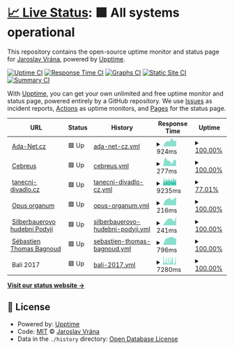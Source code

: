 # [📈 Live Status](https://upptime.cebre.us): <!--live status--> **🟩 All systems operational**

This repository contains the open-source uptime monitor and status page for [Jaroslav Vrána](https://www.cebre.us/), powered by [Upptime](https://github.com/upptime/upptime).

[![Uptime CI](https://github.com/cebreus/upptime/workflows/Uptime%20CI/badge.svg)](https://github.com/cebreus/upptime/actions?query=workflow%3A%22Uptime+CI%22)
[![Response Time CI](https://github.com/cebreus/upptime/workflows/Response%20Time%20CI/badge.svg)](https://github.com/cebreus/upptime/actions?query=workflow%3A%22Response+Time+CI%22)
[![Graphs CI](https://github.com/cebreus/upptime/workflows/Graphs%20CI/badge.svg)](https://github.com/cebreus/upptime/actions?query=workflow%3A%22Graphs+CI%22)
[![Static Site CI](https://github.com/cebreus/upptime/workflows/Static%20Site%20CI/badge.svg)](https://github.com/cebreus/upptime/actions?query=workflow%3A%22Static+Site+CI%22)
[![Summary CI](https://github.com/cebreus/upptime/workflows/Summary%20CI/badge.svg)](https://github.com/cebreus/upptime/actions?query=workflow%3A%22Summary+CI%22)

With [Upptime](https://upptime.js.org), you can get your own unlimited and free uptime monitor and status page, powered entirely by a GitHub repository. We use [Issues](https://github.com/cebreus/upptime/issues) as incident reports, [Actions](https://github.com/cebreus/upptime/actions) as uptime monitors, and [Pages](https://upptime.cebre.us) for the status page.

<!--start: status pages-->
<!-- This summary is generated by Upptime (https://github.com/upptime/upptime) -->
<!-- Do not edit this manually, your changes will be overwritten -->
<!-- prettier-ignore -->
| URL | Status | History | Response Time | Uptime |
| --- | ------ | ------- | ------------- | ------ |
| <img alt="" src="https://www.ada-net.cz/favicon.ico" height="13"> [Ada-Net.cz](https://www.ada-net.cz/) | 🟩 Up | [ada-net-cz.yml](https://github.com/cebreus/upptime/commits/HEAD/history/ada-net-cz.yml) | <details><summary><img alt="Response time graph" src="./graphs/ada-net-cz/response-time-week.png" height="20"> 924ms</summary><br><a href="https://upptime.cebre.us/history/ada-net-cz"><img alt="Response time 835" src="https://img.shields.io/endpoint?url=https%3A%2F%2Fraw.githubusercontent.com%2Fcebreus%2Fupptime%2FHEAD%2Fapi%2Fada-net-cz%2Fresponse-time.json"></a><br><a href="https://upptime.cebre.us/history/ada-net-cz"><img alt="24-hour response time 804" src="https://img.shields.io/endpoint?url=https%3A%2F%2Fraw.githubusercontent.com%2Fcebreus%2Fupptime%2FHEAD%2Fapi%2Fada-net-cz%2Fresponse-time-day.json"></a><br><a href="https://upptime.cebre.us/history/ada-net-cz"><img alt="7-day response time 924" src="https://img.shields.io/endpoint?url=https%3A%2F%2Fraw.githubusercontent.com%2Fcebreus%2Fupptime%2FHEAD%2Fapi%2Fada-net-cz%2Fresponse-time-week.json"></a><br><a href="https://upptime.cebre.us/history/ada-net-cz"><img alt="30-day response time 792" src="https://img.shields.io/endpoint?url=https%3A%2F%2Fraw.githubusercontent.com%2Fcebreus%2Fupptime%2FHEAD%2Fapi%2Fada-net-cz%2Fresponse-time-month.json"></a><br><a href="https://upptime.cebre.us/history/ada-net-cz"><img alt="1-year response time 835" src="https://img.shields.io/endpoint?url=https%3A%2F%2Fraw.githubusercontent.com%2Fcebreus%2Fupptime%2FHEAD%2Fapi%2Fada-net-cz%2Fresponse-time-year.json"></a></details> | <details><summary><a href="https://upptime.cebre.us/history/ada-net-cz">100.00%</a></summary><a href="https://upptime.cebre.us/history/ada-net-cz"><img alt="All-time uptime 99.92%" src="https://img.shields.io/endpoint?url=https%3A%2F%2Fraw.githubusercontent.com%2Fcebreus%2Fupptime%2FHEAD%2Fapi%2Fada-net-cz%2Fuptime.json"></a><br><a href="https://upptime.cebre.us/history/ada-net-cz"><img alt="24-hour uptime 100.00%" src="https://img.shields.io/endpoint?url=https%3A%2F%2Fraw.githubusercontent.com%2Fcebreus%2Fupptime%2FHEAD%2Fapi%2Fada-net-cz%2Fuptime-day.json"></a><br><a href="https://upptime.cebre.us/history/ada-net-cz"><img alt="7-day uptime 100.00%" src="https://img.shields.io/endpoint?url=https%3A%2F%2Fraw.githubusercontent.com%2Fcebreus%2Fupptime%2FHEAD%2Fapi%2Fada-net-cz%2Fuptime-week.json"></a><br><a href="https://upptime.cebre.us/history/ada-net-cz"><img alt="30-day uptime 100.00%" src="https://img.shields.io/endpoint?url=https%3A%2F%2Fraw.githubusercontent.com%2Fcebreus%2Fupptime%2FHEAD%2Fapi%2Fada-net-cz%2Fuptime-month.json"></a><br><a href="https://upptime.cebre.us/history/ada-net-cz"><img alt="1-year uptime 99.92%" src="https://img.shields.io/endpoint?url=https%3A%2F%2Fraw.githubusercontent.com%2Fcebreus%2Fupptime%2FHEAD%2Fapi%2Fada-net-cz%2Fuptime-year.json"></a></details>
| <img alt="" src="https://www.cebre.us/favicon.ico" height="13"> [Cebreus](https://www.cebre.us/) | 🟩 Up | [cebreus.yml](https://github.com/cebreus/upptime/commits/HEAD/history/cebreus.yml) | <details><summary><img alt="Response time graph" src="./graphs/cebreus/response-time-week.png" height="20"> 277ms</summary><br><a href="https://upptime.cebre.us/history/cebreus"><img alt="Response time 350" src="https://img.shields.io/endpoint?url=https%3A%2F%2Fraw.githubusercontent.com%2Fcebreus%2Fupptime%2FHEAD%2Fapi%2Fcebreus%2Fresponse-time.json"></a><br><a href="https://upptime.cebre.us/history/cebreus"><img alt="24-hour response time 324" src="https://img.shields.io/endpoint?url=https%3A%2F%2Fraw.githubusercontent.com%2Fcebreus%2Fupptime%2FHEAD%2Fapi%2Fcebreus%2Fresponse-time-day.json"></a><br><a href="https://upptime.cebre.us/history/cebreus"><img alt="7-day response time 277" src="https://img.shields.io/endpoint?url=https%3A%2F%2Fraw.githubusercontent.com%2Fcebreus%2Fupptime%2FHEAD%2Fapi%2Fcebreus%2Fresponse-time-week.json"></a><br><a href="https://upptime.cebre.us/history/cebreus"><img alt="30-day response time 411" src="https://img.shields.io/endpoint?url=https%3A%2F%2Fraw.githubusercontent.com%2Fcebreus%2Fupptime%2FHEAD%2Fapi%2Fcebreus%2Fresponse-time-month.json"></a><br><a href="https://upptime.cebre.us/history/cebreus"><img alt="1-year response time 350" src="https://img.shields.io/endpoint?url=https%3A%2F%2Fraw.githubusercontent.com%2Fcebreus%2Fupptime%2FHEAD%2Fapi%2Fcebreus%2Fresponse-time-year.json"></a></details> | <details><summary><a href="https://upptime.cebre.us/history/cebreus">100.00%</a></summary><a href="https://upptime.cebre.us/history/cebreus"><img alt="All-time uptime 99.96%" src="https://img.shields.io/endpoint?url=https%3A%2F%2Fraw.githubusercontent.com%2Fcebreus%2Fupptime%2FHEAD%2Fapi%2Fcebreus%2Fuptime.json"></a><br><a href="https://upptime.cebre.us/history/cebreus"><img alt="24-hour uptime 100.00%" src="https://img.shields.io/endpoint?url=https%3A%2F%2Fraw.githubusercontent.com%2Fcebreus%2Fupptime%2FHEAD%2Fapi%2Fcebreus%2Fuptime-day.json"></a><br><a href="https://upptime.cebre.us/history/cebreus"><img alt="7-day uptime 100.00%" src="https://img.shields.io/endpoint?url=https%3A%2F%2Fraw.githubusercontent.com%2Fcebreus%2Fupptime%2FHEAD%2Fapi%2Fcebreus%2Fuptime-week.json"></a><br><a href="https://upptime.cebre.us/history/cebreus"><img alt="30-day uptime 99.63%" src="https://img.shields.io/endpoint?url=https%3A%2F%2Fraw.githubusercontent.com%2Fcebreus%2Fupptime%2FHEAD%2Fapi%2Fcebreus%2Fuptime-month.json"></a><br><a href="https://upptime.cebre.us/history/cebreus"><img alt="1-year uptime 99.96%" src="https://img.shields.io/endpoint?url=https%3A%2F%2Fraw.githubusercontent.com%2Fcebreus%2Fupptime%2FHEAD%2Fapi%2Fcebreus%2Fuptime-year.json"></a></details>
| <img alt="" src="https://scontent-prg1-1.xx.fbcdn.net/v/t1.18169-9/10329286_10152333624882870_4274816468418541583_n.png?_nc_cat=106&ccb=1-6&_nc_sid=09cbfe&_nc_ohc=nOcaOXvEHVoAX_s--0e&tn=v_q9sGbG8FnBwxyI&_nc_ht=scontent-prg1-1.xx&oh=00_AT8QD_3TSSC_2vgSrKgJFqcXpAOKt44D39PjvUAbaFoN3Q&oe=629A109B" height="13"> [tanecni-divadlo.cz](https://www.tanecni-divadlo.cz) | 🟩 Up | [tanecni-divadlo-cz.yml](https://github.com/cebreus/upptime/commits/HEAD/history/tanecni-divadlo-cz.yml) | <details><summary><img alt="Response time graph" src="./graphs/tanecni-divadlo-cz/response-time-week.png" height="20"> 9235ms</summary><br><a href="https://upptime.cebre.us/history/tanecni-divadlo-cz"><img alt="Response time 8617" src="https://img.shields.io/endpoint?url=https%3A%2F%2Fraw.githubusercontent.com%2Fcebreus%2Fupptime%2FHEAD%2Fapi%2Ftanecni-divadlo-cz%2Fresponse-time.json"></a><br><a href="https://upptime.cebre.us/history/tanecni-divadlo-cz"><img alt="24-hour response time 8638" src="https://img.shields.io/endpoint?url=https%3A%2F%2Fraw.githubusercontent.com%2Fcebreus%2Fupptime%2FHEAD%2Fapi%2Ftanecni-divadlo-cz%2Fresponse-time-day.json"></a><br><a href="https://upptime.cebre.us/history/tanecni-divadlo-cz"><img alt="7-day response time 9235" src="https://img.shields.io/endpoint?url=https%3A%2F%2Fraw.githubusercontent.com%2Fcebreus%2Fupptime%2FHEAD%2Fapi%2Ftanecni-divadlo-cz%2Fresponse-time-week.json"></a><br><a href="https://upptime.cebre.us/history/tanecni-divadlo-cz"><img alt="30-day response time 9419" src="https://img.shields.io/endpoint?url=https%3A%2F%2Fraw.githubusercontent.com%2Fcebreus%2Fupptime%2FHEAD%2Fapi%2Ftanecni-divadlo-cz%2Fresponse-time-month.json"></a><br><a href="https://upptime.cebre.us/history/tanecni-divadlo-cz"><img alt="1-year response time 8617" src="https://img.shields.io/endpoint?url=https%3A%2F%2Fraw.githubusercontent.com%2Fcebreus%2Fupptime%2FHEAD%2Fapi%2Ftanecni-divadlo-cz%2Fresponse-time-year.json"></a></details> | <details><summary><a href="https://upptime.cebre.us/history/tanecni-divadlo-cz">77.01%</a></summary><a href="https://upptime.cebre.us/history/tanecni-divadlo-cz"><img alt="All-time uptime 99.27%" src="https://img.shields.io/endpoint?url=https%3A%2F%2Fraw.githubusercontent.com%2Fcebreus%2Fupptime%2FHEAD%2Fapi%2Ftanecni-divadlo-cz%2Fuptime.json"></a><br><a href="https://upptime.cebre.us/history/tanecni-divadlo-cz"><img alt="24-hour uptime 53.84%" src="https://img.shields.io/endpoint?url=https%3A%2F%2Fraw.githubusercontent.com%2Fcebreus%2Fupptime%2FHEAD%2Fapi%2Ftanecni-divadlo-cz%2Fuptime-day.json"></a><br><a href="https://upptime.cebre.us/history/tanecni-divadlo-cz"><img alt="7-day uptime 77.01%" src="https://img.shields.io/endpoint?url=https%3A%2F%2Fraw.githubusercontent.com%2Fcebreus%2Fupptime%2FHEAD%2Fapi%2Ftanecni-divadlo-cz%2Fuptime-week.json"></a><br><a href="https://upptime.cebre.us/history/tanecni-divadlo-cz"><img alt="30-day uptime 93.91%" src="https://img.shields.io/endpoint?url=https%3A%2F%2Fraw.githubusercontent.com%2Fcebreus%2Fupptime%2FHEAD%2Fapi%2Ftanecni-divadlo-cz%2Fuptime-month.json"></a><br><a href="https://upptime.cebre.us/history/tanecni-divadlo-cz"><img alt="1-year uptime 99.27%" src="https://img.shields.io/endpoint?url=https%3A%2F%2Fraw.githubusercontent.com%2Fcebreus%2Fupptime%2FHEAD%2Fapi%2Ftanecni-divadlo-cz%2Fuptime-year.json"></a></details>
| <img alt="" src="https://www.opus-organum.eu/favicon.ico" height="13"> [Opus organum](https://www.opus-organum.eu/) | 🟩 Up | [opus-organum.yml](https://github.com/cebreus/upptime/commits/HEAD/history/opus-organum.yml) | <details><summary><img alt="Response time graph" src="./graphs/opus-organum/response-time-week.png" height="20"> 216ms</summary><br><a href="https://upptime.cebre.us/history/opus-organum"><img alt="Response time 368" src="https://img.shields.io/endpoint?url=https%3A%2F%2Fraw.githubusercontent.com%2Fcebreus%2Fupptime%2FHEAD%2Fapi%2Fopus-organum%2Fresponse-time.json"></a><br><a href="https://upptime.cebre.us/history/opus-organum"><img alt="24-hour response time 162" src="https://img.shields.io/endpoint?url=https%3A%2F%2Fraw.githubusercontent.com%2Fcebreus%2Fupptime%2FHEAD%2Fapi%2Fopus-organum%2Fresponse-time-day.json"></a><br><a href="https://upptime.cebre.us/history/opus-organum"><img alt="7-day response time 216" src="https://img.shields.io/endpoint?url=https%3A%2F%2Fraw.githubusercontent.com%2Fcebreus%2Fupptime%2FHEAD%2Fapi%2Fopus-organum%2Fresponse-time-week.json"></a><br><a href="https://upptime.cebre.us/history/opus-organum"><img alt="30-day response time 450" src="https://img.shields.io/endpoint?url=https%3A%2F%2Fraw.githubusercontent.com%2Fcebreus%2Fupptime%2FHEAD%2Fapi%2Fopus-organum%2Fresponse-time-month.json"></a><br><a href="https://upptime.cebre.us/history/opus-organum"><img alt="1-year response time 368" src="https://img.shields.io/endpoint?url=https%3A%2F%2Fraw.githubusercontent.com%2Fcebreus%2Fupptime%2FHEAD%2Fapi%2Fopus-organum%2Fresponse-time-year.json"></a></details> | <details><summary><a href="https://upptime.cebre.us/history/opus-organum">100.00%</a></summary><a href="https://upptime.cebre.us/history/opus-organum"><img alt="All-time uptime 100.00%" src="https://img.shields.io/endpoint?url=https%3A%2F%2Fraw.githubusercontent.com%2Fcebreus%2Fupptime%2FHEAD%2Fapi%2Fopus-organum%2Fuptime.json"></a><br><a href="https://upptime.cebre.us/history/opus-organum"><img alt="24-hour uptime 100.00%" src="https://img.shields.io/endpoint?url=https%3A%2F%2Fraw.githubusercontent.com%2Fcebreus%2Fupptime%2FHEAD%2Fapi%2Fopus-organum%2Fuptime-day.json"></a><br><a href="https://upptime.cebre.us/history/opus-organum"><img alt="7-day uptime 100.00%" src="https://img.shields.io/endpoint?url=https%3A%2F%2Fraw.githubusercontent.com%2Fcebreus%2Fupptime%2FHEAD%2Fapi%2Fopus-organum%2Fuptime-week.json"></a><br><a href="https://upptime.cebre.us/history/opus-organum"><img alt="30-day uptime 100.00%" src="https://img.shields.io/endpoint?url=https%3A%2F%2Fraw.githubusercontent.com%2Fcebreus%2Fupptime%2FHEAD%2Fapi%2Fopus-organum%2Fuptime-month.json"></a><br><a href="https://upptime.cebre.us/history/opus-organum"><img alt="1-year uptime 100.00%" src="https://img.shields.io/endpoint?url=https%3A%2F%2Fraw.githubusercontent.com%2Fcebreus%2Fupptime%2FHEAD%2Fapi%2Fopus-organum%2Fuptime-year.json"></a></details>
| <img alt="" src="https://www.hudebnipodyji.eu/favicon.ico" height="13"> [Silberbauerovo hudební Podyjí](https://www.hudebnipodyji.eu/) | 🟩 Up | [silberbauerovo-hudebni-podyji.yml](https://github.com/cebreus/upptime/commits/HEAD/history/silberbauerovo-hudebni-podyji.yml) | <details><summary><img alt="Response time graph" src="./graphs/silberbauerovo-hudebni-podyji/response-time-week.png" height="20"> 241ms</summary><br><a href="https://upptime.cebre.us/history/silberbauerovo-hudebni-podyji"><img alt="Response time 336" src="https://img.shields.io/endpoint?url=https%3A%2F%2Fraw.githubusercontent.com%2Fcebreus%2Fupptime%2FHEAD%2Fapi%2Fsilberbauerovo-hudebni-podyji%2Fresponse-time.json"></a><br><a href="https://upptime.cebre.us/history/silberbauerovo-hudebni-podyji"><img alt="24-hour response time 216" src="https://img.shields.io/endpoint?url=https%3A%2F%2Fraw.githubusercontent.com%2Fcebreus%2Fupptime%2FHEAD%2Fapi%2Fsilberbauerovo-hudebni-podyji%2Fresponse-time-day.json"></a><br><a href="https://upptime.cebre.us/history/silberbauerovo-hudebni-podyji"><img alt="7-day response time 241" src="https://img.shields.io/endpoint?url=https%3A%2F%2Fraw.githubusercontent.com%2Fcebreus%2Fupptime%2FHEAD%2Fapi%2Fsilberbauerovo-hudebni-podyji%2Fresponse-time-week.json"></a><br><a href="https://upptime.cebre.us/history/silberbauerovo-hudebni-podyji"><img alt="30-day response time 556" src="https://img.shields.io/endpoint?url=https%3A%2F%2Fraw.githubusercontent.com%2Fcebreus%2Fupptime%2FHEAD%2Fapi%2Fsilberbauerovo-hudebni-podyji%2Fresponse-time-month.json"></a><br><a href="https://upptime.cebre.us/history/silberbauerovo-hudebni-podyji"><img alt="1-year response time 336" src="https://img.shields.io/endpoint?url=https%3A%2F%2Fraw.githubusercontent.com%2Fcebreus%2Fupptime%2FHEAD%2Fapi%2Fsilberbauerovo-hudebni-podyji%2Fresponse-time-year.json"></a></details> | <details><summary><a href="https://upptime.cebre.us/history/silberbauerovo-hudebni-podyji">100.00%</a></summary><a href="https://upptime.cebre.us/history/silberbauerovo-hudebni-podyji"><img alt="All-time uptime 99.42%" src="https://img.shields.io/endpoint?url=https%3A%2F%2Fraw.githubusercontent.com%2Fcebreus%2Fupptime%2FHEAD%2Fapi%2Fsilberbauerovo-hudebni-podyji%2Fuptime.json"></a><br><a href="https://upptime.cebre.us/history/silberbauerovo-hudebni-podyji"><img alt="24-hour uptime 100.00%" src="https://img.shields.io/endpoint?url=https%3A%2F%2Fraw.githubusercontent.com%2Fcebreus%2Fupptime%2FHEAD%2Fapi%2Fsilberbauerovo-hudebni-podyji%2Fuptime-day.json"></a><br><a href="https://upptime.cebre.us/history/silberbauerovo-hudebni-podyji"><img alt="7-day uptime 100.00%" src="https://img.shields.io/endpoint?url=https%3A%2F%2Fraw.githubusercontent.com%2Fcebreus%2Fupptime%2FHEAD%2Fapi%2Fsilberbauerovo-hudebni-podyji%2Fuptime-week.json"></a><br><a href="https://upptime.cebre.us/history/silberbauerovo-hudebni-podyji"><img alt="30-day uptime 100.00%" src="https://img.shields.io/endpoint?url=https%3A%2F%2Fraw.githubusercontent.com%2Fcebreus%2Fupptime%2FHEAD%2Fapi%2Fsilberbauerovo-hudebni-podyji%2Fuptime-month.json"></a><br><a href="https://upptime.cebre.us/history/silberbauerovo-hudebni-podyji"><img alt="1-year uptime 99.42%" src="https://img.shields.io/endpoint?url=https%3A%2F%2Fraw.githubusercontent.com%2Fcebreus%2Fupptime%2FHEAD%2Fapi%2Fsilberbauerovo-hudebni-podyji%2Fuptime-year.json"></a></details>
| <img alt="" src="https://www.sebastienbagnoud.eu/favicon.ico" height="13"> [Sébastien Thomas Bagnoud](https://www.sebastienbagnoud.eu/) | 🟩 Up | [sebastien-thomas-bagnoud.yml](https://github.com/cebreus/upptime/commits/HEAD/history/sebastien-thomas-bagnoud.yml) | <details><summary><img alt="Response time graph" src="./graphs/sebastien-thomas-bagnoud/response-time-week.png" height="20"> 796ms</summary><br><a href="https://upptime.cebre.us/history/sebastien-thomas-bagnoud"><img alt="Response time 593" src="https://img.shields.io/endpoint?url=https%3A%2F%2Fraw.githubusercontent.com%2Fcebreus%2Fupptime%2FHEAD%2Fapi%2Fsebastien-thomas-bagnoud%2Fresponse-time.json"></a><br><a href="https://upptime.cebre.us/history/sebastien-thomas-bagnoud"><img alt="24-hour response time 950" src="https://img.shields.io/endpoint?url=https%3A%2F%2Fraw.githubusercontent.com%2Fcebreus%2Fupptime%2FHEAD%2Fapi%2Fsebastien-thomas-bagnoud%2Fresponse-time-day.json"></a><br><a href="https://upptime.cebre.us/history/sebastien-thomas-bagnoud"><img alt="7-day response time 796" src="https://img.shields.io/endpoint?url=https%3A%2F%2Fraw.githubusercontent.com%2Fcebreus%2Fupptime%2FHEAD%2Fapi%2Fsebastien-thomas-bagnoud%2Fresponse-time-week.json"></a><br><a href="https://upptime.cebre.us/history/sebastien-thomas-bagnoud"><img alt="30-day response time 663" src="https://img.shields.io/endpoint?url=https%3A%2F%2Fraw.githubusercontent.com%2Fcebreus%2Fupptime%2FHEAD%2Fapi%2Fsebastien-thomas-bagnoud%2Fresponse-time-month.json"></a><br><a href="https://upptime.cebre.us/history/sebastien-thomas-bagnoud"><img alt="1-year response time 593" src="https://img.shields.io/endpoint?url=https%3A%2F%2Fraw.githubusercontent.com%2Fcebreus%2Fupptime%2FHEAD%2Fapi%2Fsebastien-thomas-bagnoud%2Fresponse-time-year.json"></a></details> | <details><summary><a href="https://upptime.cebre.us/history/sebastien-thomas-bagnoud">100.00%</a></summary><a href="https://upptime.cebre.us/history/sebastien-thomas-bagnoud"><img alt="All-time uptime 99.99%" src="https://img.shields.io/endpoint?url=https%3A%2F%2Fraw.githubusercontent.com%2Fcebreus%2Fupptime%2FHEAD%2Fapi%2Fsebastien-thomas-bagnoud%2Fuptime.json"></a><br><a href="https://upptime.cebre.us/history/sebastien-thomas-bagnoud"><img alt="24-hour uptime 100.00%" src="https://img.shields.io/endpoint?url=https%3A%2F%2Fraw.githubusercontent.com%2Fcebreus%2Fupptime%2FHEAD%2Fapi%2Fsebastien-thomas-bagnoud%2Fuptime-day.json"></a><br><a href="https://upptime.cebre.us/history/sebastien-thomas-bagnoud"><img alt="7-day uptime 100.00%" src="https://img.shields.io/endpoint?url=https%3A%2F%2Fraw.githubusercontent.com%2Fcebreus%2Fupptime%2FHEAD%2Fapi%2Fsebastien-thomas-bagnoud%2Fuptime-week.json"></a><br><a href="https://upptime.cebre.us/history/sebastien-thomas-bagnoud"><img alt="30-day uptime 100.00%" src="https://img.shields.io/endpoint?url=https%3A%2F%2Fraw.githubusercontent.com%2Fcebreus%2Fupptime%2FHEAD%2Fapi%2Fsebastien-thomas-bagnoud%2Fuptime-month.json"></a><br><a href="https://upptime.cebre.us/history/sebastien-thomas-bagnoud"><img alt="1-year uptime 99.99%" src="https://img.shields.io/endpoint?url=https%3A%2F%2Fraw.githubusercontent.com%2Fcebreus%2Fupptime%2FHEAD%2Fapi%2Fsebastien-thomas-bagnoud%2Fuptime-year.json"></a></details>
| <img alt="" src="https://icons.duckduckgo.com/ip3/null.ico" height="13"> Bali 2017 | 🟩 Up | [bali-2017.yml](https://github.com/cebreus/upptime/commits/HEAD/history/bali-2017.yml) | <details><summary><img alt="Response time graph" src="./graphs/bali-2017/response-time-week.png" height="20"> 7280ms</summary><br><a href="https://upptime.cebre.us/history/bali-2017"><img alt="Response time 4169" src="https://img.shields.io/endpoint?url=https%3A%2F%2Fraw.githubusercontent.com%2Fcebreus%2Fupptime%2FHEAD%2Fapi%2Fbali-2017%2Fresponse-time.json"></a><br><a href="https://upptime.cebre.us/history/bali-2017"><img alt="24-hour response time 6097" src="https://img.shields.io/endpoint?url=https%3A%2F%2Fraw.githubusercontent.com%2Fcebreus%2Fupptime%2FHEAD%2Fapi%2Fbali-2017%2Fresponse-time-day.json"></a><br><a href="https://upptime.cebre.us/history/bali-2017"><img alt="7-day response time 7280" src="https://img.shields.io/endpoint?url=https%3A%2F%2Fraw.githubusercontent.com%2Fcebreus%2Fupptime%2FHEAD%2Fapi%2Fbali-2017%2Fresponse-time-week.json"></a><br><a href="https://upptime.cebre.us/history/bali-2017"><img alt="30-day response time 6688" src="https://img.shields.io/endpoint?url=https%3A%2F%2Fraw.githubusercontent.com%2Fcebreus%2Fupptime%2FHEAD%2Fapi%2Fbali-2017%2Fresponse-time-month.json"></a><br><a href="https://upptime.cebre.us/history/bali-2017"><img alt="1-year response time 4169" src="https://img.shields.io/endpoint?url=https%3A%2F%2Fraw.githubusercontent.com%2Fcebreus%2Fupptime%2FHEAD%2Fapi%2Fbali-2017%2Fresponse-time-year.json"></a></details> | <details><summary><a href="https://upptime.cebre.us/history/bali-2017">100.00%</a></summary><a href="https://upptime.cebre.us/history/bali-2017"><img alt="All-time uptime 99.86%" src="https://img.shields.io/endpoint?url=https%3A%2F%2Fraw.githubusercontent.com%2Fcebreus%2Fupptime%2FHEAD%2Fapi%2Fbali-2017%2Fuptime.json"></a><br><a href="https://upptime.cebre.us/history/bali-2017"><img alt="24-hour uptime 100.00%" src="https://img.shields.io/endpoint?url=https%3A%2F%2Fraw.githubusercontent.com%2Fcebreus%2Fupptime%2FHEAD%2Fapi%2Fbali-2017%2Fuptime-day.json"></a><br><a href="https://upptime.cebre.us/history/bali-2017"><img alt="7-day uptime 100.00%" src="https://img.shields.io/endpoint?url=https%3A%2F%2Fraw.githubusercontent.com%2Fcebreus%2Fupptime%2FHEAD%2Fapi%2Fbali-2017%2Fuptime-week.json"></a><br><a href="https://upptime.cebre.us/history/bali-2017"><img alt="30-day uptime 99.53%" src="https://img.shields.io/endpoint?url=https%3A%2F%2Fraw.githubusercontent.com%2Fcebreus%2Fupptime%2FHEAD%2Fapi%2Fbali-2017%2Fuptime-month.json"></a><br><a href="https://upptime.cebre.us/history/bali-2017"><img alt="1-year uptime 99.86%" src="https://img.shields.io/endpoint?url=https%3A%2F%2Fraw.githubusercontent.com%2Fcebreus%2Fupptime%2FHEAD%2Fapi%2Fbali-2017%2Fuptime-year.json"></a></details>

<!--end: status pages-->

[**Visit our status website →**](https://upptime.cebre.us)

## 📄 License

- Powered by: [Upptime](https://github.com/upptime/upptime)
- Code: [MIT](./LICENSE) © [Jaroslav Vrána](https://www.cebre.us/)
- Data in the `./history` directory: [Open Database License](https://opendatacommons.org/licenses/odbl/1-0/)
